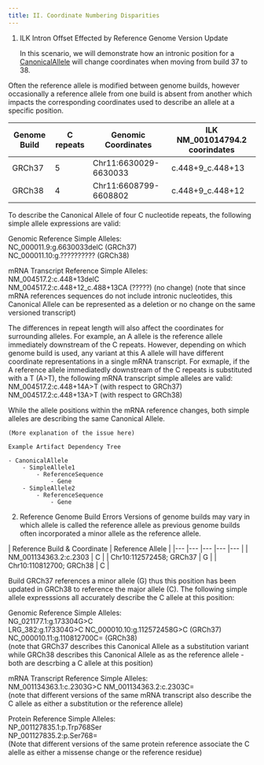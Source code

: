 ```yaml
---
title: II. Coordinate Numbering Disparities
---
```


1. ILK Intron Offset Effected by Reference Genome Version Update
    
    In this scenario, we will demonstrate how an intronic position for a [CanonicalAllele](/allele/conceptual/canonical_allele/index.html) will change coordinates when moving from build 37 to 38.

Often the reference allele is modified between genome builds, however occasionally a reference allele from one build is absent from another which impacts the corresponding coordinates used to describe an allele at a specific position. 

| Genome Build  	| C repeats  	| Genomic Coordinates  	| ILK NM_001014794.2 coorindates	|
|---	|---	|---	|---	|
| GRCh37  	| 5  	| Chr11:6630029-6630033  	| c.448+9_c.448+13  	|
| GRCh38  	| 4  	| Chr11:6608799-6608802  	| c.448+9_c.448+12  	|

To describe the Canonical Allele of four C nucleotide repeats, the following simple allele expressions are valid:  

Genomic Reference Simple Alleles:    
  NC_000011.9:g.6630033delC (GRCh37)   
  NC_000011.10:g.?????????? (GRCh38)   
 
mRNA Transcript Reference Simple Alleles:    
NM_004517.2:c.448+13delC   
NM_004517.2:c.448+12_c.488+13CA (?????) (no change) 
(note that since mRNA references sequences do not include intronic nucleotides, this Canonical Allele can be represented as a deletion or no change on the same versioned transcript)

The differences in repeat length will also affect the coordinates for surrounding alleles. For example, an A allele is the reference allele immediately downstream of the C repeats. However, depending on which genome build is used, any variant at this A allele will have different coordinate representations in a single mRNA transcript. For exmaple, if the A reference allele immediatedly downstream of the C repeats is substituted with a T (A>T), the following mRNA transcript simple alleles are valid:  
NM_004517.2:c.448+14A>T (with respect to GRCh37)   
NM_004517.2:c.448+13A>T (with respect to GRCh38)  

While the allele positions within the mRNA reference changes, both simple alleles are describing the same Canonical Allele.

    
    (More explanation of the issue here)
    
    Example Artifact Dependency Tree
    
    - CanonicalAllele
        - SimpleAllele1
            - ReferenceSequence
                - Gene
        - SimpleAllele2
            - ReferenceSequence
                - Gene


2. Reference Genome Build Errors
Versions of genome builds may vary in which allele is called the reference allele as previous genome builds often incorporated a minor allele as the reference allele.   

| Reference Build & Coordinate   	| Reference Allele   	|
|---	|---	|---	|---	|---	|
| NM_001134363.2:c.2303   	| C   	|
| Chr10:112572458; GRCh37   	| G   	|
| Chr10:110812700; GRCh38   	| C   	|

Build GRCh37 references a minor allele (G) thus this position has been updated in GRCh38 to reference the major allele (C). The following simple allele expresssions all accurately describe the C allele at this position:

Genomic Reference Simple Alleles:  
  NG_021177.1:g.173304G>C  
  LRG_382:g.173304G>C 
  NC_000010.10:g.112572458G>C (GRCh37)  
  NC_000010.11:g.110812700C= (GRCh38)  
  (note that GRCh37 describes this Canonical Allele as a substitution variant while GRCh38 describes this Canonical Allele as as the reference allele - both are descrbing a C allele at this position)

mRNA Transcript Reference Simple Alleles:  
NM_001134363.1:c.2303G>C 
NM_001134363.2:c.2303C=  
(note that different versions of the same mRNA transcript also describe the C allele as either a substitution or the reference allele)

Protein Reference Simple Alleles:  
NP_001127835.1:p.Trp768Ser  
NP_001127835.2:p.Ser768=  
(Note that different versions of the same protein reference associate the C alelle as either a missense change or the reference residue)  
